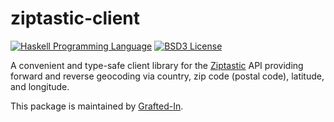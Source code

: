 # ziptastic-client

[![Haskell Programming Language](https://img.shields.io/badge/language-Haskell-blue.svg)](http://www.haskell.org)
[![BSD3 License](http://img.shields.io/badge/license-BSD3-brightgreen.svg)](https://tldrlegal.com/license/bsd-3-clause-license-%28revised%29)

A convenient and type-safe client library for the [Ziptastic](https://www.getziptastic.com/) API providing forward and reverse geocoding via country, zip code (postal code), latitude, and longitude.

This package is maintained by [Grafted-In](https://www.graftedin.io/).
